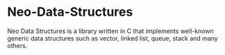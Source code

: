 # Neo-Data-Structures
Neo Data Structures is a library written in C that implements well-known generic data structures such as vector, linked list, queue, stack and many others.
